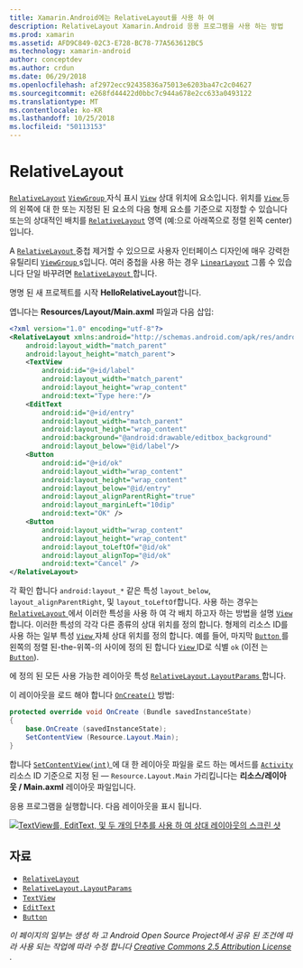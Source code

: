```yaml
---
title: Xamarin.Android에는 RelativeLayout를 사용 하 여
description: RelativeLayout Xamarin.Android 응용 프로그램을 사용 하는 방법
ms.prod: xamarin
ms.assetid: AFD9C849-02C3-E728-BC78-77A563612BC5
ms.technology: xamarin-android
author: conceptdev
ms.author: crdun
ms.date: 06/29/2018
ms.openlocfilehash: af2972ecc92435836a75013e6203ba47c2c04627
ms.sourcegitcommit: e268fd44422d0bbc7c944a678e2cc633a0493122
ms.translationtype: MT
ms.contentlocale: ko-KR
ms.lasthandoff: 10/25/2018
ms.locfileid: "50113153"
---
```

# <a name="relativelayout"></a>RelativeLayout

[`RelativeLayout`](https://developer.xamarin.com/api/type/Android.Widget.RelativeLayout/) [ `ViewGroup` ](https://developer.xamarin.com/api/type/Android.Views.ViewGroup/) 자식 표시 [`View`](https://developer.xamarin.com/api/type/Android.Views.View/)
상대 위치에 요소입니다. 위치를 [ `View` ](https://developer.xamarin.com/api/type/Android.Views.View/) 등의 왼쪽에 대 한 또는 지정된 된 요소의 다음 형제 요소를 기준으로 지정할 수 있습니다 또는의 상대적인 배치를 [`RelativeLayout`](https://developer.xamarin.com/api/type/Android.Widget.RelativeLayout/)
영역 (예:으로 아래쪽으로 정렬 왼쪽 center)입니다.

A [ `RelativeLayout` ](https://developer.xamarin.com/api/type/Android.Widget.RelativeLayout/) 중첩 제거할 수 있으므로 사용자 인터페이스 디자인에 매우 강력한 유틸리티 [ `ViewGroup` ](https://developer.xamarin.com/api/type/Android.Views.ViewGroup/)s입니다. 여러 중첩을 사용 하는 경우 [`LinearLayout`](https://developer.xamarin.com/api/type/Android.Widget.LinearLayout/)
그룹 수 있습니다 단일 바꾸려면 [ `RelativeLayout` ](https://developer.xamarin.com/api/type/Android.Widget.RelativeLayout/)합니다.

명명 된 새 프로젝트를 시작 **HelloRelativeLayout**합니다.

엽니다는 **Resources/Layout/Main.axml** 파일과 다음 삽입:

```xml
<?xml version="1.0" encoding="utf-8"?>
<RelativeLayout xmlns:android="http://schemas.android.com/apk/res/android"
    android:layout_width="match_parent"
    android:layout_height="match_parent">
    <TextView
        android:id="@+id/label"
        android:layout_width="match_parent"
        android:layout_height="wrap_content"
        android:text="Type here:"/>
    <EditText
        android:id="@+id/entry"
        android:layout_width="match_parent"
        android:layout_height="wrap_content"
        android:background="@android:drawable/editbox_background"
        android:layout_below="@id/label"/>
    <Button
        android:id="@+id/ok"
        android:layout_width="wrap_content"
        android:layout_height="wrap_content"
        android:layout_below="@id/entry"
        android:layout_alignParentRight="true"
        android:layout_marginLeft="10dip"
        android:text="OK" />
    <Button
        android:layout_width="wrap_content"
        android:layout_height="wrap_content"
        android:layout_toLeftOf="@id/ok"
        android:layout_alignTop="@id/ok"
        android:text="Cancel" />
</RelativeLayout>
```

각 확인 합니다 `android:layout_*` 같은 특성 `layout_below`, `layout_alignParentRight`, 및 `layout_toLeftOf`합니다.
사용 하는 경우는 [ `RelativeLayout` ](https://developer.xamarin.com/api/type/Android.Widget.RelativeLayout/)에서 이러한 특성을 사용 하 여 각 배치 하고자 하는 방법을 설명 [ `View` ](https://developer.xamarin.com/api/type/Android.Views.View/)합니다. 이러한 특성의 각각 다른 종류의 상대 위치를 정의 합니다. 형제의 리소스 ID를 사용 하는 일부 특성 [ `View` ](https://developer.xamarin.com/api/type/Android.Views.View/) 자체 상대 위치를 정의 합니다. 예를 들어, 마지막 [ `Button` ](https://developer.xamarin.com/api/type/Android.Widget.Button/) 를 왼쪽의 정렬 된-the-위쪽-의 사이에 정의 된 합니다 [ `View` ](https://developer.xamarin.com/api/type/Android.Views.View/) ID로 식별 `ok` (이전 는[`Button`](https://developer.xamarin.com/api/type/Android.Widget.Button/)).

에 정의 된 모든 사용 가능한 레이아웃 특성 [ `RelativeLayout.LayoutParams` ](https://developer.xamarin.com/api/type/Android.Widget.RelativeLayout+LayoutParams/)합니다.

이 레이아웃을 로드 해야 합니다 [`OnCreate()`](https://developer.xamarin.com/api/member/Android.App.Activity.OnCreate/p/Android.OS.Bundle/)
방법:

```csharp
protected override void OnCreate (Bundle savedInstanceState)
{
    base.OnCreate (savedInstanceState);
    SetContentView (Resource.Layout.Main);
}
```

합니다 [ `SetContentView(int)` ](https://developer.xamarin.com/api/member/Android.App.Activity.SetContentView/p/System.Int32/) 에 대 한 레이아웃 파일을 로드 하는 메서드를 [ `Activity` ](https://developer.xamarin.com/api/type/Android.App.Activity/)리소스 ID 기준으로 지정 된 &mdash; `Resource.Layout.Main` 가리킵니다는 **리소스/레이아웃 / Main.axml** 레이아웃 파일입니다.

응용 프로그램을 실행합니다. 다음 레이아웃을 표시 됩니다.

[![TextView를, EditText, 및 두 개의 단추를 사용 하 여 상대 레이아웃의 스크린 샷](relative-layout-images/helloviews2.png)](relative-layout-images/helloviews2.png#lightbox)


## <a name="resources"></a>자료

-   [`RelativeLayout`](https://developer.xamarin.com/api/type/Android.Widget.RelativeLayout/)
-   [`RelativeLayout.LayoutParams`](https://developer.xamarin.com/api/type/Android.Widget.RelativeLayout+LayoutParams/)
-   [`TextView`](https://developer.xamarin.com/api/type/Android.Widget.TextView/)
-   [`EditText`](https://developer.xamarin.com/api/type/Android.Widget.EditText/)
-   [`Button`](https://developer.xamarin.com/api/type/Android.Widget.Button/)


*이 페이지의 일부는 생성 하 고 Android Open Source Project에서 공유 된 조건에 따라 사용 되는 작업에 따라 수정 합니다*
[*Creative Commons 2.5 Attribution License* ](http://creativecommons.org/licenses/by/2.5/).
